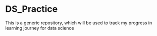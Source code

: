 # DS_Practice
This is a generic repository, which will be used to track my progress in learning journey for data science
